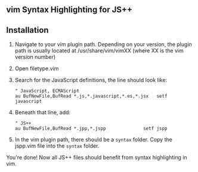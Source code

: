 vim Syntax Highlighting for JS++
---

Installation
-
1. Navigate to your vim plugin path. Depending on your version, the plugin path is usually located at /usr/share/vim/vimXX (where XX is the vim version number)
2. Open filetype.vim
3. Search for the JavaScript definitions, the line should look like:

    ```
    " JavaScript, ECMAScript
    au BufNewFile,BufRead *.js,*.javascript,*.es,*.jsx   setf javascript
    ```
4. Beneath that line, add:

    ```
    " JS++
    au BufNewFile,BufRead *.jpp,*.jspp              setf jspp
    ```
5. In the vim plugin path, there should be a `syntax` folder. Copy the jspp.vim file into the `syntax` folder.

You're done! Now all JS++ files should benefit from syntax highlighting in vim.
